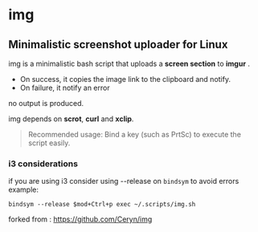 # img

## Minimalistic screenshot uploader for Linux

img is a minimalistic bash script that uploads a **screen section** to **imgur** .

- On success, it copies the image link to the clipboard and notify.
- On failure, it notify an error

no output is produced.

img depends on **scrot**, **curl** and **xclip**.

> Recommended usage: Bind a key (such as PrtSc) to execute the script easily.

### i3 considerations

if you are using i3 consider using --release on `bindsym` to avoid errors
example:
```
bindsym --release $mod+Ctrl+p exec ~/.scripts/img.sh
```

forked from : https://github.com/Ceryn/img

